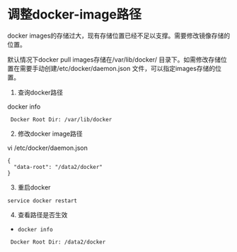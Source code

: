 # 调整docker-image路径

docker images的存储过大，现有存储位置已经不足以支撑。需要修改镜像存储的位置。

默认情况下docker pull images存储在/var/lib/docker/ 目录下。如需修改存储位置在需要手动创建/etc/docker/daemon.json 文件，可以指定images存储的位置。

1. 查询docker路径

docker info
```
 Docker Root Dir: /var/lib/docker
```

2. 修改docker image路径

vi  /etc/docker/daemon.json
```
{
  "data-root": "/data2/docker"
}
```

3. 重启docker

```
service docker restart
```

4. 查看路径是否生效

* `docker info `
```
 Docker Root Dir: /data2/docker
```
